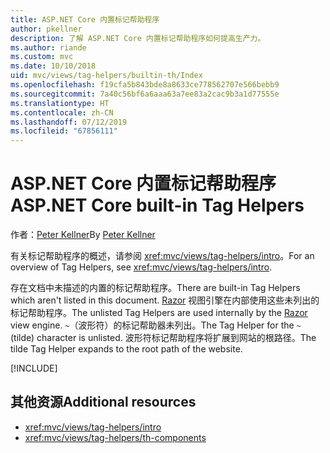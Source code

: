 ```yaml
---
title: ASP.NET Core 内置标记帮助程序
author: pkellner
description: 了解 ASP.NET Core 内置标记帮助程序如何提高生产力。
ms.author: riande
ms.custom: mvc
ms.date: 10/10/2018
uid: mvc/views/tag-helpers/builtin-th/Index
ms.openlocfilehash: f19cfa5b843bde8a8633ce778562707e566bebb9
ms.sourcegitcommit: 7a40c56bf6a6aaa63a7ee83a2cac9b3a1d77555e
ms.translationtype: HT
ms.contentlocale: zh-CN
ms.lasthandoff: 07/12/2019
ms.locfileid: "67856111"
---
```

# <a name="aspnet-core-built-in-tag-helpers"></a><span data-ttu-id="b08c3-103">ASP.NET Core 内置标记帮助程序</span><span class="sxs-lookup"><span data-stu-id="b08c3-103">ASP.NET Core built-in Tag Helpers</span></span>

<span data-ttu-id="b08c3-104">作者：[Peter Kellner](https://peterkellner.net)</span><span class="sxs-lookup"><span data-stu-id="b08c3-104">By [Peter Kellner](https://peterkellner.net)</span></span>

<span data-ttu-id="b08c3-105">有关标记帮助程序的概述，请参阅 <xref:mvc/views/tag-helpers/intro>。</span><span class="sxs-lookup"><span data-stu-id="b08c3-105">For an overview of Tag Helpers, see <xref:mvc/views/tag-helpers/intro>.</span></span>

<span data-ttu-id="b08c3-106">存在文档中未描述的内置的标记帮助程序。</span><span class="sxs-lookup"><span data-stu-id="b08c3-106">There are built-in Tag Helpers which aren't listed in this document.</span></span> <span data-ttu-id="b08c3-107">[Razor](xref:mvc/views/razor) 视图引擎在内部使用这些未列出的标记帮助程序。</span><span class="sxs-lookup"><span data-stu-id="b08c3-107">The unlisted Tag Helpers are used internally by the [Razor](xref:mvc/views/razor) view engine.</span></span> <span data-ttu-id="b08c3-108">`~`（波形符）的标记帮助器未列出。</span><span class="sxs-lookup"><span data-stu-id="b08c3-108">The Tag Helper for the `~` (tilde) character is unlisted.</span></span> <span data-ttu-id="b08c3-109">波形符标记帮助程序将扩展到网站的根路径。</span><span class="sxs-lookup"><span data-stu-id="b08c3-109">The tilde Tag Helper expands to the root path of the website.</span></span>

[!INCLUDE[](~/includes/built-in-TH.md)]

## <a name="additional-resources"></a><span data-ttu-id="b08c3-110">其他资源</span><span class="sxs-lookup"><span data-stu-id="b08c3-110">Additional resources</span></span>

* <xref:mvc/views/tag-helpers/intro>
* <xref:mvc/views/tag-helpers/th-components>
